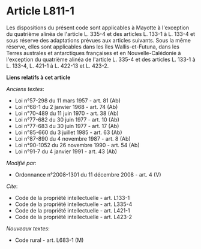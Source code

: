 # Article L811-1

Les dispositions du présent code sont applicables à Mayotte à l'exception du quatrième alinéa de l'article L. 335-4 et des
articles L. 133-1 à L. 133-4 et sous réserve des adaptations prévues aux articles suivants. Sous la même réserve, elles sont
applicables dans les îles Wallis-et-Futuna, dans les Terres australes et antarctiques françaises et en Nouvelle-Calédonie à
l'exception du quatrième alinéa de l'article L. 335-4 et des articles L. 133-1 à L. 133-4, L. 421-1 à L. 422-13 et L. 423-2.

**Liens relatifs à cet article**

_Anciens textes_:

  - Loi n°57-298 du 11 mars 1957 - art. 81 (Ab)
  - Loi n°68-1 du 2 janvier 1968 - art. 74 (Ab)
  - Loi n°70-489 du 11 juin 1970 - art. 38 (Ab)
  - Loi n°77-682 du 30 juin 1977 - art. 10 (Ab)
  - Loi n°77-683 du 30 juin 1977 - art. 17 (Ab)
  - Loi n°85-660 du 3 juillet 1985 - art. 63 (Ab)
  - Loi n°87-890 du 4 novembre 1987 - art. 8 (Ab)
  - Loi n°90-1052 du 26 novembre 1990 - art. 54 (Ab)
  - Loi n°91-7 du 4 janvier 1991 - art. 43 (Ab)

_Modifié par_:

  - Ordonnance n°2008-1301 du 11 décembre 2008 - art. 4 (V)

_Cite_:

  - Code de la propriété intellectuelle - art. L133-1
  - Code de la propriété intellectuelle - art. L335-4
  - Code de la propriété intellectuelle - art. L421-1
  - Code de la propriété intellectuelle - art. L423-2

_Nouveaux textes_:

  - Code rural - art. L683-1 (M)
